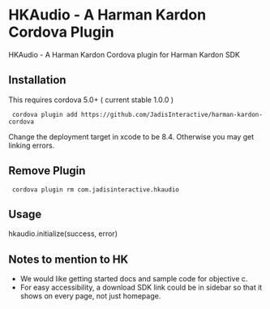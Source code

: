 HKAudio - A Harman Kardon Cordova Plugin
=========================================

HKAudio - A Harman Kardon Cordova plugin for Harman Kardon SDK


## Installation

This requires cordova 5.0+ ( current stable 1.0.0 )

     cordova plugin add https://github.com/JadisInteractive/harman-kardon-cordova

Change the deployment target in xcode to be 8.4. Otherwise you may get linking errors. 

## Remove Plugin
     cordova plugin rm com.jadisinteractive.hkaudio

## Usage
hkaudio.initialize(success, error)

## Notes to mention to HK
* We would like getting started docs and sample code for objective c.
* For easy accessibility, a download SDK link could be in sidebar so that it shows on every page, not just homepage.
